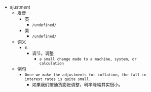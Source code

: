 - ajustment
  - 发音
    - 英
      - `/undefined/`
    - 美
      - `/undefined/`
  - 词义
    - n.
      - 调节，调整
        - `a small change made to a machine, system, or calculation`
  - 例句
    - `Once we make the adjustments for inflation, the fall in interest rates is quite small.`
      - 如果我们按通货膨胀调整，利率降幅其实很小。

